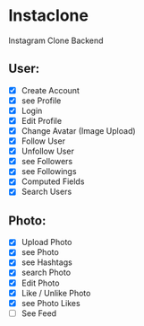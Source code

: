 # Instaclone

Instagram Clone Backend

## User:

- [x] Create Account
- [x] see Profile
- [x] Login
- [x] Edit Profile
- [x] Change Avatar (Image Upload)
- [x] Follow User
- [x] Unfollow User
- [x] see Followers
- [x] see Followings
- [x] Computed Fields
- [x] Search Users

## Photo: 

- [x] Upload Photo
- [x] see Photo
- [x] see Hashtags
- [x] search Photo
- [x] Edit Photo
- [x] Like / Unlike Photo
- [x] see Photo Likes
- [ ] See Feed